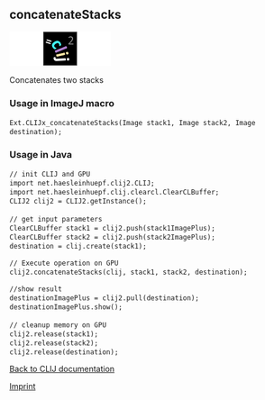 ## concatenateStacks
<img src="images/mini_empty_logo.png"/><img src="images/mini_clij2_logo.png"/><img src="images/mini_empty_logo.png"/>

Concatenates two stacks

### Usage in ImageJ macro
```
Ext.CLIJx_concatenateStacks(Image stack1, Image stack2, Image destination);
```


### Usage in Java
```
// init CLIJ and GPU
import net.haesleinhuepf.clij2.CLIJ;
import net.haesleinhuepf.clij.clearcl.ClearCLBuffer;
CLIJ2 clij2 = CLIJ2.getInstance();

// get input parameters
ClearCLBuffer stack1 = clij2.push(stack1ImagePlus);
ClearCLBuffer stack2 = clij2.push(stack2ImagePlus);
destination = clij.create(stack1);
```

```
// Execute operation on GPU
clij2.concatenateStacks(clij, stack1, stack2, destination);
```

```
//show result
destinationImagePlus = clij2.pull(destination);
destinationImagePlus.show();

// cleanup memory on GPU
clij2.release(stack1);
clij2.release(stack2);
clij2.release(destination);
```


[Back to CLIJ documentation](https://clij.github.io/)

[Imprint](https://clij.github.io/imprint)
